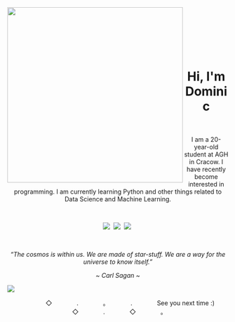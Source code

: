 <img align="left" width="400" src="https://cdn.discordapp.com/attachments/398905813860876300/1203821725326778378/avatar_transparent_out_bbbbbbb.png?ex=65d27d59&is=65c00859&hm=8dd0ae9a21475ba419a2222ba3da953a4dbf6a6db0cf5b367683821e29d06572&">
<br><br><br><br><br><br>

<h1 align="center">Hi, I'm Dominic</h1>
<br>

<p align="center">I am a 20-year-old student at AGH in Cracow. I have recently become interested in programming. I am currently learning Python and other things related to Data Science and Machine Learning.</p>
<br>

<p align="center">
  <a href="https://github.com/domi2k"><img src="https://img.shields.io/badge/-Github-FFFFFF?style=for-the-badge&logo=Github&logoColor=black"/></a>&nbsp;
  <a href="discordapp.com/users/329876941631127554"><img src="https://img.shields.io/badge/-Discord-FFFFFF?style=for-the-badge&logo=Discord&logoColor=black"/></a>&nbsp;
  <a href=""><img src="https://img.shields.io/badge/-Twitter-FFFFFF?style=for-the-badge&logo=Twitter&logoColor=black"/></a>&nbsp;
</p>
<br>

<p align="center"><i>“The cosmos is within us. We are made of star-stuff. We are a way for the universe to know itself.”</i></p>
<p align="center"><i>~  Carl Sagan  ~</i></p>

<img src="https://cdn.discordapp.com/attachments/398905813860876300/1203788928759365712/adasd.png?ex=65d25ecd&is=65bfe9cd&hm=49b2f9afbe0f0c53687708ef945a84a49d6c9e81e679fcfc9fc5a0160013cbd3&">
<p align="center">　　　　◇　　　　.　　　　。　　　　.　　　　See you next time :)　　　　◇　　　　.　　　　◇　　　　。　　　　</p>
